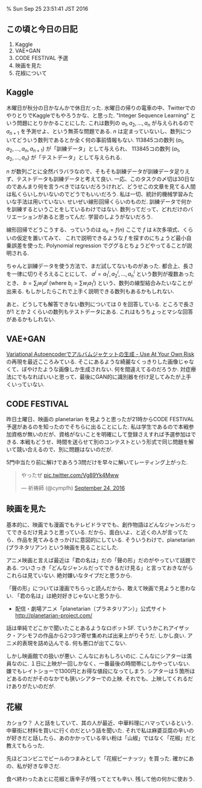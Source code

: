 % Sun Sep 25 23:51:41 JST 2016

## この頃と今日の日記

1. Kaggle
1. VAE+GAN
1. CODE FESTIVAL 予選
1. 映画を見た
1. 花椒について

## Kaggle

木曜日が秋分の日かなんかで休日だった.
水曜日の帰りの電車の中、TwitterでのやりとりでKaggleでもやろうかな、と思った.
"Integer Sequence Learning" という問題にとりかかることにした.
これは数列の $a_1, a_2, \ldots, a_n$ が与えられるので $a_{n+1}$ を予測せよ、という無茶な問題である.
$n$ は定まっていないし、数列についてどういう数列であるとか全く何の事前情報もない.
113845コの数列 ($a_1, a_2, \ldots, a_n, a_{n+1}$) が「訓練データ」として与えられ、
113845コの数列 ($a_1, a_2, \ldots, a_n$) が「テストデータ」として与えられる.

$n$ が数列ごとに全然バラバラなので、そもそも訓練データが訓練データ足りえず、テストデータも訓練データと考えて良い.
一応、このタスクの〆切は30日なのであんまり何を言うべきではないだろうけれど、どうせこの文章を見てる人間は私くらいしかいないのでどうでもいいだろう.
私は一切、統計的機械学習みたいな手法は用いていない.
せいぜい線形回帰くらいのものだ.
訓練データで何かを訓練するということをしているわけではない.
数列ってだって、どれだけのバリエーションがあると思ってんだ.
学習のしようがないだろう.

線形回帰でどうこうする、っていうのは $a_n = f(n)$ ここで $f$ は $k$次多項式、くらいの仮定を置いてみて、
これで説明できるような $f$ を探すのにちょうど最小自乗誤差を使った.
Polynomial regression
でググるとちょうどやってることが説明される.

ちゃんと訓練データを使う方法で、まだ試してないものがあった.
都合上、長さを一律に切りそろえることにして、
$a^i = a^i_1, a^i_2, \ldots, a^i_n$ 
という数列が複数あったとき、
$b = \sum_i w_i a^i$ (where $b_i = \sum w_i a^i_1$) という、数列の線型結合みたいなことが出来る.
もしかしたらこれで上手く説明できる数列もあるかもしれない.


あと、どうしても解答できない数列については 0 を回答している.
ところで長さが1 とか 2 くらいの数列もテストデータにある.
これはもうちょっとマシな回答があるかもしれない.

## VAE+GAN

[Variational Autoencoderでアルバムジャケットの生成 - Use At Your Own Risk](http://ryotakatoh.hatenablog.com/entry/2015/09/01/075301) の再現を最近こころみている.
そこにあるような綺麗なくっきりした画像じゃなくて、ぼやけたような画像しか生成されない.
何を間違えてるのだろうか.
対症療法にでもなればいいと思って、最後にGAN的に識別器を付け足してみたが上手くいっていない.

## CODE FESTIVAL

昨日土曜日、映画の planetarian を見ようと思ったが21時からCODE FESTIVAL 予選があるのを知ったのでそちらに出ることにした.
私は学生であるので本戦参加資格が無いのだが、資格がないことを明確にして登録さえすれば予選参加はできる.
本戦もどうせ、時間を送らせて別のコンテストという形式で同じ問題を解いて競い合えるので、別に問題はないのだが.

5門中当たり前に解けであろう3問だけを早々に解いてレーティング上がった.

<blockquote class="twitter-tweet" data-lang="en"><p lang="ja" dir="ltr">やったぜ <a href="https://t.co/Vg89Yk4Mww">pic.twitter.com/Vg89Yk4Mww</a></p>&mdash; 祈祷師 (@cympfh) <a href="https://twitter.com/cympfh/status/779687754691031040">September 24, 2016</a></blockquote>
<script async src="//platform.twitter.com/widgets.js" charset="utf-8"></script>

## 映画を見た

基本的に、映画でも漫画でもテレビドラマでも、創作物語はどんなジャンルだってできるだけ見ようと思っている.
だから、面白いよ、と近くの人が言ってたら、作品を見てみるきっかけに意図的にしている.
そういうわけで、planetarian (プラネタリアン) という映画を見ることにした.

アニメ映画と言えば最近は「君の名は」だの「聲の形」だのがやっていて話題である.
ついさっき「どんなジャンルだってできるだけ見る」と言っておきながらこれらは見ていない.
絶対嫌いなタイプだと思うから.

「聲の形」については漫画でちらっと読んだから、敢えて映画で見ようと思わない.
「君の名は」は絶対好きじゃないと思うから.

- 配信・劇場アニメ「planetarian（プラネタリアン）」公式サイト http://planetarian-project.com/

話は単純でどこかで聞いたことあるようなロボットSF.
ていうかこれアイザック・アシモフの作品から2つ3つ寄せ集めれば出来上がりそうだ.
しかし良い.
アニメ的表現を詰め込んでる.
何も悪口が出てこない.

しかし映画館での扱いが悪い.
こんなにおもしろいのに.
こんなにシアターは満員なのに.
１日に上映が一回しかなく、一番最後の時間帯にしかやっていない.
嫌でもレイトショーで1300円とお得な値段になってしまう.
シアターは５箇所ほどあるのだがそのなかでも狭いシアターでの上映.
それでも、上映してくれるだけありがたいのだが.

## 花椒

カショウ？
人と話をしていて、其の人が最近、中華料理にハマっているという.
中華街に材料を買いに行くのだという話を聞いた.
それで私は麻婆豆腐の辛いのが好きだと話したら、あのかかっている辛い粉は「山椒」ではなく「花椒」だと教えてもらった.

先ほどコンビニでビールのつまみとして「花椒ピーナッツ」を買った.
確かにあの、私が好きな辛さだ.

食べ終わったあとに花椒と唐辛子が残ってとても辛い.
残して他の何かに使おう.


